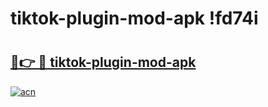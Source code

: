 # tiktok-plugin-mod-apk !fd74i

# <h2><a href="https://ezfwgi.esa.edu.pl?title=tiktok-plugin-mod-apk&ref=fd74i">🔗👉 🔴 tiktok-plugin-mod-apk</a></h2>

[![acn](https://github.com/user-attachments/assets/0f9c940e-d8b0-45ae-aac7-cd30a18b3e1c)](https://ezfwgi.esa.edu.pl?title=tiktok-plugin-mod-apk&ref=fd74i)

